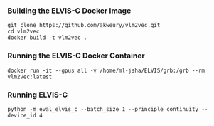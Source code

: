 
### Building the ELVIS-C Docker Image
``` 
git clone https://github.com/akweury/vlm2vec.git
cd vlm2vec
docker build -t vlm2vec .
```

### Running the ELVIS-C Docker Container
``` 
docker run -it --gpus all -v /home/ml-jsha/ELVIS/grb:/grb --rm vlm2vec:latest
```

### Running ELVIS-C
```
python -m eval_elvis_c --batch_size 1 --principle continuity --device_id 4
```